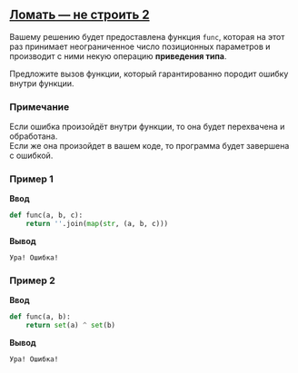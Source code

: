 ## [Ломать — не строить 2](../../../solutions/5.3/53_c.py)

Вашему решению будет предоставлена функция `func`, которая на этот раз принимает неограниченное число позиционных параметров и производит с ними некую операцию __приведения типа__.

Предложите вызов функции, который гарантированно породит ошибку внутри функции.

### Примечание

Если ошибка произойдёт внутри функции, то она будет перехвачена и обработана.\
Если же она произойдет в вашем коде, то программа будет завершена с ошибкой.

### Пример 1

**Ввод**
```python
def func(a, b, c):
    return ''.join(map(str, (a, b, c)))
```

**Вывод**
```plaintext
Ура! Ошибка!
```

### Пример 2

**Ввод**
```python
def func(a, b):
    return set(a) ^ set(b)
```

**Вывод**
```plaintext
Ура! Ошибка!
```